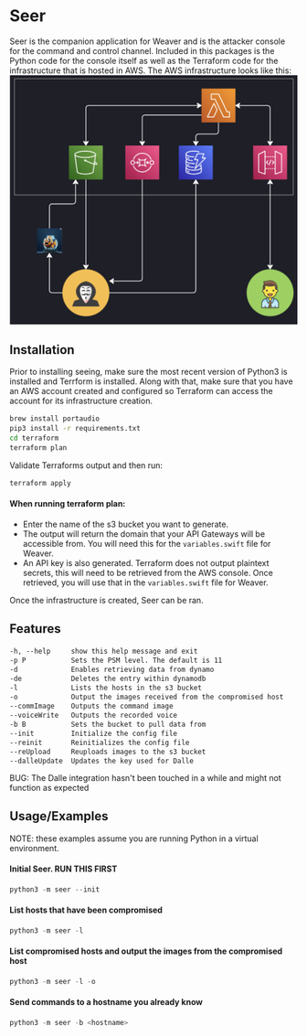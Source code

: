 # Seer

Seer is the companion application for Weaver and is the attacker console for the command and control channel. Included in this packages is the Python code for the console itself as well as the Terraform code for the infrastructure that is hosted in AWS. The AWS infrastructure looks like this:
![Architecture diagram](assets/seerInfrastructure.png)

## Installation

Prior to installing seeing, make sure the most recent version of Python3 is installed and Terrform is installed. Along with that, make sure that you have an AWS account created and configured so Terraform can access the account for its infrastructure creation.

```bash
brew install portaudio
pip3 install -r requirements.txt
cd terraform
terraform plan
```

Validate Terraforms output and then run:
```bash
terraform apply
```

#### When running terraform plan:
- Enter the name of the s3 bucket you want to generate.
- The output will return the domain that your API Gateways will be accessible from. You will need this for the `variables.swift` file for Weaver.
- An API key is also generated. Terraform does not output plaintext secrets, this will need to be retrieved from the AWS console. Once retrieved, you will use that in the `variables.swift` file for Weaver.

Once the infrastructure is created, Seer can be ran.
 
## Features
```
-h, --help     show this help message and exit
-p P           Sets the PSM level. The default is 11
-d             Enables retrieving data from dynamo
-de            Deletes the entry within dynamodb
-l             Lists the hosts in the s3 bucket
-o             Output the images received from the compromised host
--commImage    Outputs the command image
--voiceWrite   Outputs the recorded voice
-b B           Sets the bucket to pull data from
--init         Initialize the config file
--reinit       Reinitializes the config file
--reUpload     Reuploads images to the s3 bucket
--dalleUpdate  Updates the key used for Dalle
```

BUG: The Dalle integration hasn't been touched in a while and might not function as expected
## Usage/Examples
NOTE: these examples assume you are running Python in a virtual environment.

#### Initial Seer. RUN THIS FIRST
```python
python3 -m seer --init
```
#### List hosts that have been compromised
```python
python3 -m seer -l
```
#### List compromised hosts and output the images from the compromised host
```python
python3 -m seer -l -o
```
#### Send commands to a hostname you already know
```python
python3 -m seer -b <hostname>
```
